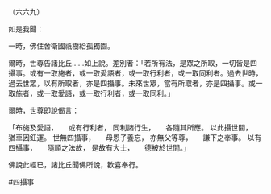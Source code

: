 （六六九）

如是我聞：

一時，佛住舍衛國祇樹給孤獨園。

爾時，世尊告諸比丘……如上說。差別者：「若所有法，是眾之所取，一切皆是四攝事。或有一取施者，或一取愛語者，或一取行利者，或一取同利者。過去世時，過去世眾，以有所取者，亦是四攝事。未來世眾，當有所取者，亦是四攝事。或一取施者，或一取愛語，或一取行利者，或一取同利。」

爾時，世尊即說偈言：

「布施及愛語，　　或有行利者，
同利諸行生，　　各隨其所應。
以此攝世間，　　猶車因釭運。
世無四攝事，　　母恩子養忘，
亦無父等尊，　　謙下之奉事。
以有四攝事，　　隨順之法故，
是故有大士，　　德被於世間。」

佛說此經已，諸比丘聞佛所說，歡喜奉行。



#四攝事
